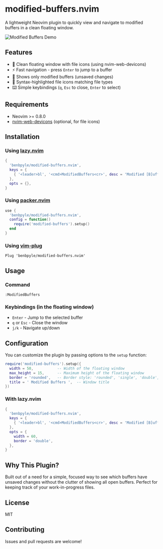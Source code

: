 # modified-buffers.nvim

A lightweight Neovim plugin to quickly view and navigate to modified buffers in a clean floating window.

![Modified Buffers Demo](https://via.placeholder.com/600x200?text=Screenshot+Coming+Soon)

## Features

- 🎨 Clean floating window with file icons (using nvim-web-devicons)
- ⚡ Fast navigation - press `Enter` to jump to a buffer
- 🎯 Shows only modified buffers (unsaved changes)
- 🎨 Syntax-highlighted file icons matching file types
- ⌨️ Simple keybindings (`q`, `Esc` to close, `Enter` to select)

## Requirements

- Neovim >= 0.8.0
- [nvim-web-devicons](https://github.com/nvim-tree/nvim-web-devicons) (optional, for file icons)

## Installation

### Using [lazy.nvim](https://github.com/folke/lazy.nvim)

```lua
{
  'benbpyle/modified-buffers.nvim',
  keys = {
    { '<leader>bl', '<cmd>ModifiedBuffers<cr>', desc = 'Modified [B]uffer [L]ist' },
  },
  opts = {},
}
```

### Using [packer.nvim](https://github.com/wbthomason/packer.nvim)

```lua
use {
  'benbpyle/modified-buffers.nvim',
  config = function()
    require('modified-buffers').setup()
  end
}
```

### Using [vim-plug](https://github.com/junegunn/vim-plug)

```vim
Plug 'benbpyle/modified-buffers.nvim'
```

## Usage

### Command

```vim
:ModifiedBuffers
```

### Keybindings (in the floating window)

- `Enter` - Jump to the selected buffer
- `q` or `Esc` - Close the window
- `j/k` - Navigate up/down

## Configuration

You can customize the plugin by passing options to the `setup` function:

```lua
require('modified-buffers').setup({
  width = 50,           -- Width of the floating window
  max_height = 15,      -- Maximum height of the floating window
  border = 'rounded',   -- Border style: 'rounded', 'single', 'double', 'solid', 'shadow'
  title = ' Modified Buffers ',  -- Window title
})
```

### With lazy.nvim

```lua
{
  'benbpyle/modified-buffers.nvim',
  keys = {
    { '<leader>bl', '<cmd>ModifiedBuffers<cr>', desc = 'Modified [B]uffer [L]ist' },
  },
  opts = {
    width = 60,
    border = 'double',
  },
}
```

## Why This Plugin?

Built out of a need for a simple, focused way to see which buffers have unsaved changes without the clutter of showing all open buffers. Perfect for keeping track of your work-in-progress files.

## License

MIT

## Contributing

Issues and pull requests are welcome!
